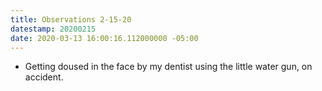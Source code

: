 ```yaml
---
title: Observations 2-15-20
datestamp: 20200215
date: 2020-03-13 16:00:16.112000000 -05:00
---
```


- Getting doused in the face by my dentist using the little water gun, on accident.
